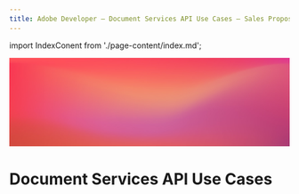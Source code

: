 ```yaml
---
title: Adobe Developer — Document Services API Use Cases — Sales Proposals and Contracts
---
```


import IndexConent from './page-content/index.md';


<Hero slots="image, heading" variant="fullwidth" theme="dark" headingOnly />

![Use case bg](../images/bg-hero-doc-gen.jpeg)

# Document Services API Use Cases

<MenuWrapperComponent  slots="content"  repeat="1" theme="lightest"/>

<IndexConent />